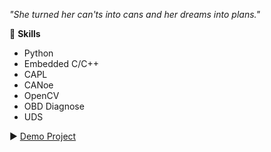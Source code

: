 *"She turned her can'ts into cans and her dreams into plans."*  

🚀 **Skills**  
- Python  
- Embedded C/C++  
- CAPL
- CANoe  
- OpenCV  
- OBD Diagnose  
- UDS  

▶ [Demo Project](https://youtu.be/cudIiQw4WtY)

